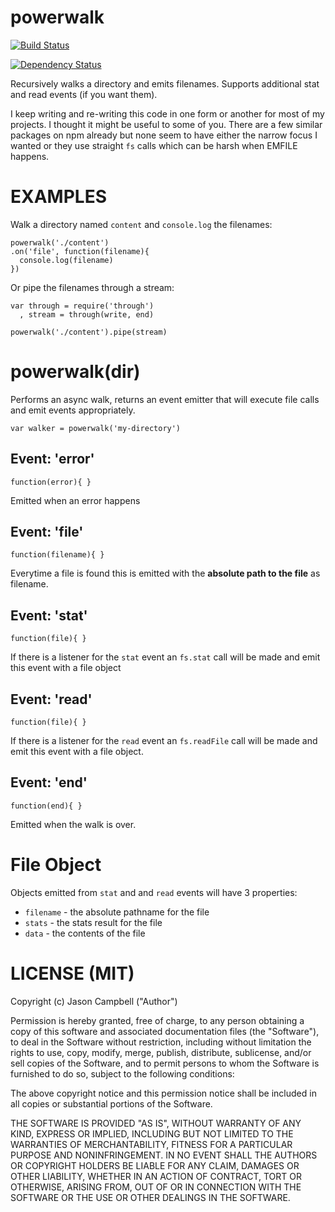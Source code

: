 # powerwalk

[![Build Status](https://travis-ci.org/jxson/powerwalk.png?branch=master)](https://travis-ci.org/jxson/powerwalk)

[![Dependency Status](https://david-dm.org/jxson/powerwalk.png)](https://david-dm.org/jxson/powerwalk)

Recursively walks a directory and emits filenames. Supports additional stat and read events (if you want them).

I keep writing and re-writing this code in one form or another for most of my projects. I thought it might be useful to some of you. There are a few similar packages on npm already but none seem to have either the narrow focus I wanted or they use straight `fs` calls which can be harsh when EMFILE happens.

# EXAMPLES

Walk a directory named `content` and `console.log` the filenames:

    powerwalk('./content')
    .on('file', function(filename){
      console.log(filename)
    })

Or pipe the filenames through a stream:

    var through = require('through')
      , stream = through(write, end)

    powerwalk('./content').pipe(stream)

# powerwalk(dir)

Performs an async walk, returns an event emitter that will execute file calls and emit events appropriately.

    var walker = powerwalk('my-directory')

## Event: 'error'
`function(error){ }`

Emitted when an error happens

## Event: 'file'
`function(filename){ }`

Everytime a file is found this is emitted with the **absolute path to the file** as filename.

## Event: 'stat'
`function(file){ }`

If there is a listener for the `stat` event an `fs.stat` call will be made and emit this event with a file object

## Event: 'read'
`function(file){ }`

If there is a listener for the `read` event an `fs.readFile` call will be made and emit this event with a file object.

## Event: 'end'
`function(end){ }`

Emitted when the walk is over.

# File Object

Objects emitted from `stat` and and `read` events will have 3 properties:

* `filename` - the absolute pathname for the file
* `stats` - the stats result for the file
* `data` - the contents of the file


# LICENSE (MIT)

Copyright (c) Jason Campbell ("Author")

Permission is hereby granted, free of charge, to any person obtaining a copy of this software and associated documentation files (the "Software"), to deal in the Software without restriction, including without limitation the rights to use, copy, modify, merge, publish, distribute, sublicense, and/or sell copies of the Software, and to permit persons to whom the Software is furnished to do so, subject to the following conditions:

The above copyright notice and this permission notice shall be included in all copies or substantial portions of the Software.

THE SOFTWARE IS PROVIDED "AS IS", WITHOUT WARRANTY OF ANY KIND, EXPRESS OR IMPLIED, INCLUDING BUT NOT LIMITED TO THE WARRANTIES OF MERCHANTABILITY, FITNESS FOR A PARTICULAR PURPOSE AND NONINFRINGEMENT. IN NO EVENT SHALL THE AUTHORS OR COPYRIGHT HOLDERS BE LIABLE FOR ANY CLAIM, DAMAGES OR OTHER LIABILITY, WHETHER IN AN ACTION OF CONTRACT, TORT OR OTHERWISE, ARISING FROM, OUT OF OR IN CONNECTION WITH THE SOFTWARE OR THE USE OR OTHER DEALINGS IN THE SOFTWARE.
